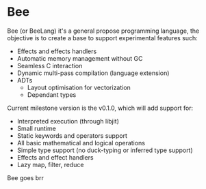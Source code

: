# Bee

Bee (or BeeLang) it's a general propose programming language, the objective is to create a base to support experimental features such:

* Effects and effects handlers
 * Automatic memory management without GC
 * Seamless C interaction
 * Dynamic multi-pass compilation (language extension)
* ADTs
  * Layout optimisation for vectorization
  * Dependant types

Current milestone version is the v0.1.0, which will add support for:

* Interpreted execution (through libjit)
* Small runtime
* Static keywords and operators support
* All basic mathematical and logical operations
* Simple type support (no duck-typing or inferred type support)
* Effects and effect handlers
* Lazy map, filter, reduce

Bee goes brr
